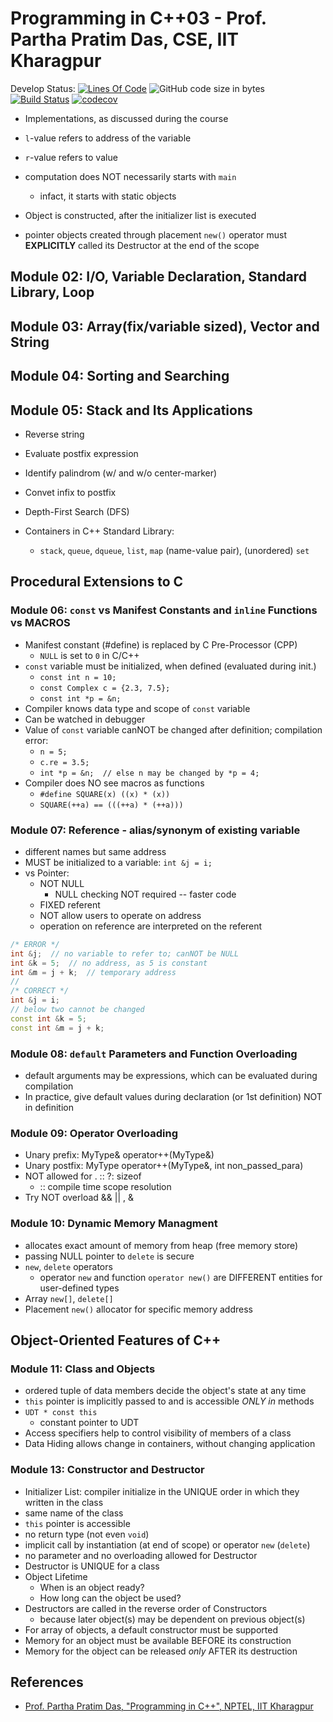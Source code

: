 # Programming in C++03 - Prof. Partha Pratim Das, CSE, IIT Kharagpur

Develop Status: [![Lines Of Code](https://tokei.rs/b1/github/XAMPPRocky/tokei?category=code)](https://github.com/engrvivs/tutorial-nptel-ppd) ![GitHub code size in bytes](https://img.shields.io/github/languages/code-size/engrvivs/tutorial-nptel-ppd) [![Build Status](https://travis-ci.com/engrvivs/tutorial-nptel-ppd.svg?branch=main)](https://travis-ci.com/engrvivs/tutorial-nptel-ppd) [![codecov](https://codecov.io/gh/engrvivs/tutorial-nptel-ppd/branch/main/graph/badge.svg?token=RGFLH89AK3)](https://codecov.io/gh/engrvivs/tutorial-nptel-ppd)

- Implementations, as discussed during the course

- `l`-value refers to address of the variable
- `r`-value refers to value
- computation does NOT necessarily starts with `main`
  - infact, it starts with static objects
- Object is constructed, after the initializer list is executed
- pointer objects created through placement `new()` operator
must **EXPLICITLY** called its Destructor at the end of the scope

## Module 02: I/O, Variable Declaration, Standard Library, Loop

## Module 03: Array(fix/variable sized), Vector and String

## Module 04: Sorting and Searching

## Module 05: Stack and Its Applications

- Reverse string
- Evaluate postfix expression
- Identify palindrom (w/ and w/o center-marker)
- Convet infix to postfix
- Depth-First Search (DFS)

- Containers in C++ Standard Library:
  - `stack`, `queue`, `dqueue`, `list`, `map` (name-value pair), (unordered) `set`

## Procedural Extensions to C

### Module 06: `const` vs Manifest Constants and `inline` Functions vs MACROS

- Manifest constant (#define) is replaced by C Pre-Processor (CPP)
  - `NULL` is set to `0` in C/C++
- `const` variable must be initialized, when defined (evaluated during init.)
  - `const int n = 10;`
  - `const Complex c = {2.3, 7.5};`
  - `const int *p = &n;`
- Compiler knows data type and scope of `const` variable
- Can be watched in debugger
- Value of `const` variable canNOT be changed after definition; compilation error:
  - `n = 5;`
  - `c.re = 3.5;`
  - `int *p = &n;  // else n may be changed by *p = 4;`
- Compiler does NO see macros as functions
  - `#define SQUARE(x) ((x) * (x))`
  - `SQUARE(++a) == (((++a) * (++a)))`

### Module 07: Reference - alias/synonym of existing variable

- different names but same address
- MUST be initialized to a variable: `int &j = i;`
- vs Pointer:
  - NOT NULL
    - NULL checking NOT required -- faster code
  - FIXED referent
  - NOT allow users to operate on address
  - operation on reference are interpreted on the referent

```C++
/* ERROR */
int &j;  // no variable to refer to; canNOT be NULL
int &k = 5;  // no address, as 5 is constant
int &m = j + k;  // temporary address
//
/* CORRECT */
int &j = i;
// below two cannot be changed
const int &k = 5;
const int &m = j + k;
```

### Module 08: `default` Parameters and Function Overloading

- default arguments may be expressions, which can be evaluated during compilation
- In practice, give default values during declaration (or 1st definition) NOT in definition

### Module 09: Operator Overloading

- Unary prefix: MyType& operator++(MyType&)
- Unary postfix: MyType operator++(MyType&, int non_passed_para)
- NOT allowed for . :: ?: sizeof
  - :: compile time scope resolution
- Try NOT overload && || , &

### Module 10: Dynamic Memory Managment

- allocates exact amount of memory from heap (free memory store)
- passing NULL pointer to `delete` is secure
- `new`, `delete` operators
  - operator `new` and function `operator new()` are DIFFERENT entities for user-defined types
- Array `new[]`, `delete[]`
- Placement `new()` allocator for specific memory address

## Object-Oriented Features of C++

### Module 11: Class and Objects

- ordered tuple of data members decide the object's state at any time
- `this` pointer is implicitly passed to and is accessible *ONLY in* methods
- `UDT * const this`
  - constant pointer to UDT
- Access specifiers help to control visibility of members of a class
- Data Hiding allows change in containers, without changing application

### Module 13: Constructor and Destructor

- Initializer List: compiler initialize in the UNIQUE order in which they written in the class
- same name of the class
- `this` pointer is accessible
- no return type (not even `void`)
- implicit call by instantiation (at end of scope) or operator `new` (`delete`)
- no parameter and no overloading allowed for Destructor
- Destructor is UNIQUE for a class
- Object Lifetime
  - When is an object ready?
  - How long can the object be used?
- Destructors are called in the reverse order of Constructors
  - because later object(s) may be dependent on previous object(s)
- For array of objects, a default constructor must be supported
- Memory for an object must be available BEFORE its construction
- Memory for the object can be released *only* AFTER its destruction

## References

- [Prof. Partha Pratim Das, "Programming in C++", NPTEL, IIT Kharagpur](https://nptel.ac.in/courses/106/105/106105151/)
